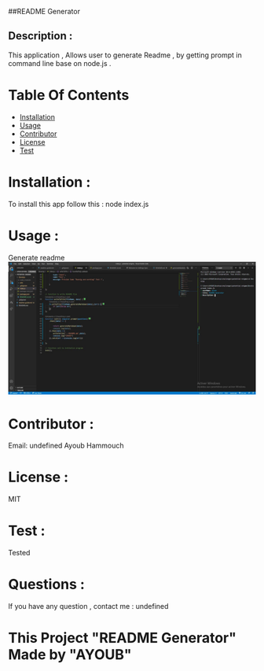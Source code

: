
  
  
  ##README Generator

  ## Description :

  This application , Allows user to generate Readme , by getting prompt in command line base on node.js .

  # Table Of Contents
  * [Installation](#Installation)
  * [Usage](#Usage)
  * [Contributor](#Contributor)
  * [License](#License)
  * [Test](#Test)
  
  
  # Installation :

  To install this app follow this :  node index.js

  # Usage :

  Generate readme
  ![screen-shot](../images/screenshot.JPG)

  # Contributor :
   
  Email: undefined
  Ayoub Hammouch


  # License :

  MIT

  # Test :

  Tested

  # Questions :

  If you have any question , contact me : undefined

  # This Project "README Generator" Made by "AYOUB"
